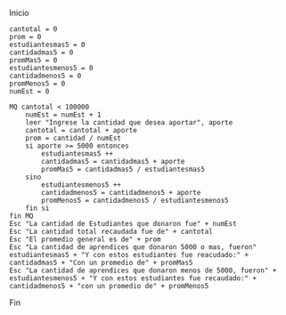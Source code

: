 Inicio
    
    cantotal = 0
    prom = 0
    estudiantesmas5 = 0
    cantidadmas5 = 0
    promMas5 = 0
    estudiantesmenos5 = 0
    cantidadmenos5 = 0
    promMenos5 = 0
    numEst = 0
    
    MQ cantotal < 100000
        numEst = numEst + 1
        leer "Ingrese la cantidad que desea aportar", aporte
        cantotal = cantotal + aporte
        prom = cantidad / numEst
        si aporte >= 5000 entonces
            estudiantesmas5 ++
            cantidadmas5 = cantidadmas5 + aporte 
            promMas5 = cantidadmas5 / estudiantesmas5
        sino 
            estudiantesmenos5 ++
            cantidadmenos5 = cantidadmenos5 + aporte
            promMenos5 = cantidadmenos5 / estudiantesmenos5
        fin si
    fin MQ
    Esc "La cantidad de Estudiantes que donaron fue" + numEst
    Esc "La cantidad total recaudada fue de" + cantotal
    Esc "El promedio general es de" + prom
    Esc "La cantidad de aprendices que donaron 5000 o mas, fueron" estudiantesmas5 + "Y con estos estudiantes fue reacudado:" + cantidadmas5 + "Con un promedio de" + promMas5
    Esc "La cantidad de aprendices que donaron menos de 5000, fueron" + estudiantesmenos5 + "Y con estos estudiantes fue recaudado:" + cantidadmenos5 + "con un promedio de" + promMenos5
Fin               